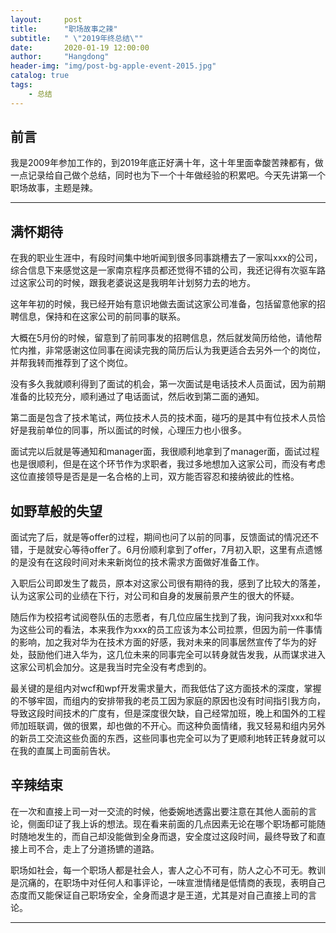 ```yaml
---
layout:     post
title:      "职场故事之辣"
subtitle:   " \"2019年终总结\""
date:       2020-01-19 12:00:00
author:     "Hangdong"
header-img: "img/post-bg-apple-event-2015.jpg"
catalog: true
tags:
    - 总结
---
```



## 前言

我是2009年参加工作的，到2019年底正好满十年，这十年里面幸酸苦辣都有，做一点记录给自己做个总结，同时也为下一个十年做经验的积累吧。今天先讲第一个职场故事，主题是辣。

---

## 满怀期待

在我的职业生涯中，有段时间集中地听闻到很多同事跳槽去了一家叫xxx的公司，综合信息下来感觉这是一家南京程序员都还觉得不错的公司，我还记得有次驱车路过这家公司的时候，跟我老婆说这是我明年计划努力去的地方。

这年年初的时候，我已经开始有意识地做去面试这家公司准备，包括留意他家的招聘信息，保持和在这家公司的前同事的联系。

大概在5月份的时候，留意到了前同事发的招聘信息，然后就发简历给他，请他帮忙内推，非常感谢这位同事在阅读完我的简历后认为我更适合去另外一个的岗位，并帮我转而推荐到了这个岗位。

没有多久我就顺利得到了面试的机会，第一次面试是电话技术人员面试，因为前期准备的比较充分，顺利通过了电话面试，然后收到第二面的通知。

第二面是包含了技术笔试，两位技术人员的技术面，碰巧的是其中有位技术人员恰好是我前单位的同事，所以面试的时候，心理压力也小很多。

面试完以后就是等通知和manager面，我很顺利地拿到了manager面，面试过程也是很顺利，但是在这个环节作为求职者，我过多地想加入这家公司，而没有考虑这位直接领导是否是是一名合格的上司，双方能否容忍和接纳彼此的性格。

## 如野草般的失望

面试完了后，就是等offer的过程，期间也问了以前的同事，反馈面试的情况还不错，于是就安心等待offer了。6月份顺利拿到了offer，7月初入职，这里有点遗憾的是没有在这段时间对未来新岗位的技术需求方面做好准备工作。

入职后公司即发生了裁员，原本对这家公司很有期待的我，感到了比较大的落差，认为这家公司的业绩在下行，对公司和自身的发展前景产生的很大的怀疑。

随后作为校招考试阅卷队伍的志愿者，有几位应届生找到了我，询问我对xxx和华为这些公司的看法，本来我作为xxx的员工应该为本公司拉票，但因为前一件事情的影响，加之我对华为在技术方面的好感，我对未来的同事居然宣传了华为的好处，鼓励他们进入华为，这几位未来的同事完全可以转身就告发我，从而谋求进入这家公司机会加分。这是我当时完全没有考虑到的。

最关键的是组内对wcf和wpf开发需求量大，而我低估了这方面技术的深度，掌握的不够牢固，而组内的安排带我的老员工因为家庭的原因也没有时间指引我方向，导致这段时间技术的广度有，但是深度很欠缺，自己经常加班，晚上和国外的工程师加班联调，做的很累，却也做的不开心。而这种负面情绪，我又轻易和组内另外的新员工交流这些负面的东西，这些同事也完全可以为了更顺利地转正转身就可以在我的直属上司面前告状。

## 辛辣结束

在一次和直接上司一对一交流的时候，他委婉地透露出要注意在其他人面前的言论，侧面印证了我上诉的想法。现在看来前面的几点因素无论在哪个职场都可能随时随地发生的，而自己却没能做到全身而退，安全度过这段时间，最终导致了和直接上司不合，走上了分道扬镳的道路。

职场如社会，每一个职场人都是社会人，害人之心不可有，防人之心不可无。教训是沉痛的，在职场中对任何人和事评论，一味宣泄情绪是低情商的表现，表明自己态度而又能保证自己职场安全，全身而退才是王道，尤其是对自己直接上司的言论。

---


